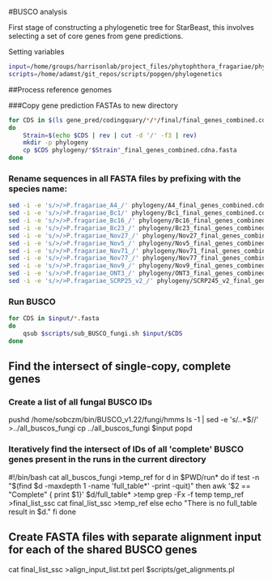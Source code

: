 #BUSCO analysis

First stage of constructing a phylogenetic tree for StarBeast, this involves selecting a set of core genes from gene predictions.

Setting variables

```bash
input=/home/groups/harrisonlab/project_files/phytophthora_fragariae/phylogeny
scripts=/home/adamst/git_repos/scripts/popgen/phylogenetics
```

##Process reference genomes

###Copy gene prediction FASTAs to new directory

```bash
for CDS in $(ls gene_pred/codingquary/*/*/final/final_genes_combined.cdna.fasta)
do
    Strain=$(echo $CDS | rev | cut -d '/' -f3 | rev)
    mkdir -p phylogeny
    cp $CDS phylogeny/"$Strain"_final_genes_combined.cdna.fasta
done
```

### Rename sequences in all FASTA files by prefixing with the species name:

```bash
sed -i -e 's/>/>P.fragariae_A4_/' phylogeny/A4_final_genes_combined.cdna.fasta
sed -i -e 's/>/>P.fragariae_Bc1/' phylogeny/Bc1_final_genes_combined.cdna.fasta
sed -i -e 's/>/>P.fragariae_Bc16_/' phylogeny/Bc16_final_genes_combined.cdna.fasta
sed -i -e 's/>/>P.fragariae_Bc23_/' phylogeny/Bc23_final_genes_combined.cdna.fasta
sed -i -e 's/>/>P.fragariae_Nov27_/' phylogeny/Nov27_final_genes_combined.cdna.fasta
sed -i -e 's/>/>P.fragariae_Nov5_/' phylogeny/Nov5_final_genes_combined.cdna.fasta
sed -i -e 's/>/>P.fragariae_Nov71_/' phylogeny/Nov71_final_genes_combined.cdna.fasta
sed -i -e 's/>/>P.fragariae_Nov77_/' phylogeny/Nov77_final_genes_combined.cdna.fasta
sed -i -e 's/>/>P.fragariae_Nov9_/' phylogeny/Nov9_final_genes_combined.cdna.fasta
sed -i -e 's/>/>P.fragariae_ONT3_/' phylogeny/ONT3_final_genes_combined.cdna.fasta
sed -i -e 's/>/>P.fragariae_SCRP25_v2_/' phylogeny/SCRP245_v2_final_genes_combined.cdna.fasta
```

### Run BUSCO

```bash
for CDS in $input/*.fasta
do
    qsub $scripts/sub_BUSCO_fungi.sh $input/$CDS
done
```

## Find the intersect of single-copy, complete genes
### Create a list of all fungal BUSCO IDs

pushd /home/sobczm/bin/BUSCO_v1.22/fungi/hmms
ls -1 | sed -e 's/\..*$//' >../all_buscos_fungi
cp ../all_buscos_fungi $input
popd

### Iteratively find the intersect of IDs of all 'complete' BUSCO genes present in the runs in the current directory

#!/bin/bash
cat all_buscos_fungi >temp_ref
for d in $PWD/run*
do
    if test -n "$(find $d -maxdepth 1 -name 'full_table*' -print -quit)"
    then
        awk '$2 == "Complete" { print $1}' $d/full_table* >temp
        grep -Fx -f temp temp_ref >final_list_ssc
        cat final_list_ssc >temp_ref
    else
        echo "There is no full_table result in $d."
    fi
done

## Create FASTA files with separate alignment input for each of the shared BUSCO genes
cat final_list_ssc >align_input_list.txt
perl $scripts/get_alignments.pl
